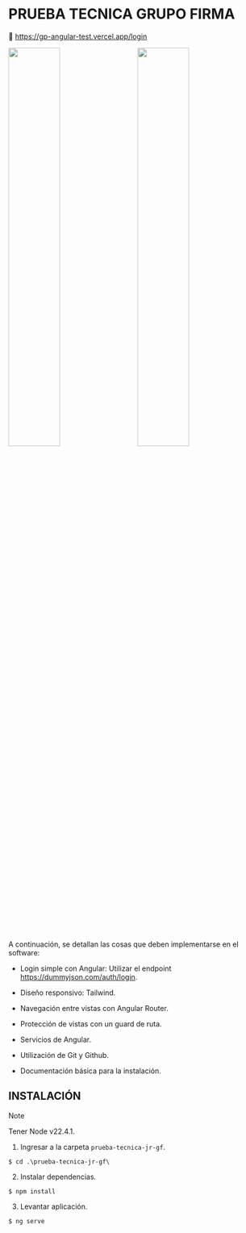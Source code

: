 # PRUEBA TECNICA GRUPO FIRMA

🔗 https://gp-angular-test.vercel.app/login

<img src="https://github.com/user-attachments/assets/d0235515-8741-46ec-98e8-08e2d24f7169" width="45%" style="display: inline-block; margin-right: 5%">
<img src="https://github.com/user-attachments/assets/a79e5990-1e85-4e5d-b836-f69c4b3b62b2" width="45%" style="display: inline-block;">

A continuación, se detallan las cosas que deben implementarse en el software:

- Login simple con Angular: Utilizar el endpoint https://dummyjson.com/auth/login.

- Diseño responsivo: Tailwind.

- Navegación entre vistas con Angular Router.

- Protección de vistas con un guard de ruta.

- Servicios de Angular.

- Utilización de Git y Github.

- Documentación básica para la instalación.

## INSTALACIÓN

> [!NOTE]  
> Tener Node v22.4.1.

1. Ingresar a la carpeta `prueba-tecnica-jr-gf`.

```
$ cd .\prueba-tecnica-jr-gf\
```
   
2. Instalar dependencias.
   
```
$ npm install
```

3. Levantar aplicación.
```
$ ng serve
```
